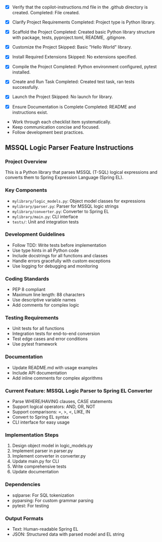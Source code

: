 - [x] Verify that the copilot-instructions.md file in the .github directory is created. Completed: File created.

- [x] Clarify Project Requirements Completed: Project type is Python library.

- [x] Scaffold the Project Completed: Created basic Python library structure with package, tests, pyproject.toml, README, .gitignore.

- [x] Customize the Project Skipped: Basic "Hello World" library.

- [x] Install Required Extensions Skipped: No extensions specified.

- [x] Compile the Project Completed: Python environment configured, pytest installed.

- [x] Create and Run Task Completed: Created test task, ran tests successfully.

- [x] Launch the Project Skipped: No launch for library.

- [x] Ensure Documentation is Complete Completed: README and instructions exist.

- Work through each checklist item systematically.
- Keep communication concise and focused.
- Follow development best practices.

## MSSQL Logic Parser Feature Instructions

### Project Overview
This is a Python library that parses MSSQL (T-SQL) logical expressions and converts them to Spring Expression Language (Spring EL).

### Key Components
- `mylibrary/logic_models.py`: Object model classes for expressions
- `mylibrary/parser.py`: Parser for MSSQL logic strings
- `mylibrary/converter.py`: Converter to Spring EL
- `mylibrary/main.py`: CLI interface
- `tests/`: Unit and integration tests

### Development Guidelines
- Follow TDD: Write tests before implementation
- Use type hints in all Python code
- Include docstrings for all functions and classes
- Handle errors gracefully with custom exceptions
- Use logging for debugging and monitoring

### Coding Standards
- PEP 8 compliant
- Maximum line length: 88 characters
- Use descriptive variable names
- Add comments for complex logic

### Testing Requirements
- Unit tests for all functions
- Integration tests for end-to-end conversion
- Test edge cases and error conditions
- Use pytest framework

### Documentation
- Update README.md with usage examples
- Include API documentation
- Add inline comments for complex algorithms

### Current Feature: MSSQL Logic Parser to Spring EL Converter
- Parse WHERE/HAVING clauses, CASE statements
- Support logical operators: AND, OR, NOT
- Support comparisons: =, >, <, LIKE, IN
- Convert to Spring EL syntax
- CLI interface for easy usage

### Implementation Steps
1. Design object model in logic_models.py
2. Implement parser in parser.py
3. Implement converter in converter.py
4. Update main.py for CLI
5. Write comprehensive tests
6. Update documentation

### Dependencies
- sqlparse: For SQL tokenization
- pyparsing: For custom grammar parsing
- pytest: For testing

### Output Formats
- Text: Human-readable Spring EL
- JSON: Structured data with parsed model and EL string
